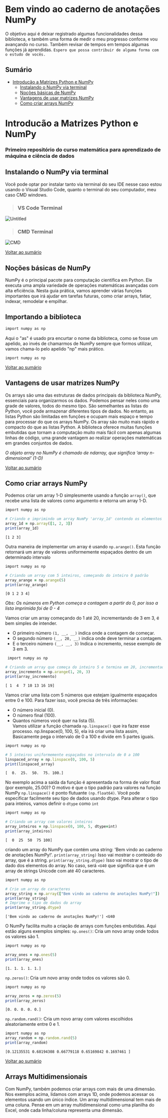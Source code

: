 # Bem vindo ao caderno de anotações NumPy
O objetivo aqui é deixar registrado algumas funcionalidades dessa biblioteca, e também uma forma de medir o meu progresso conforme vou avançando no curso. Também revisar de tempos em tempos algumas funções já aprendidas.
`Espero que possa contribuir de alguma forma com o estudo de vocês.` 


## Sumário

- [Introducão a Matrizes Python e NumPy](#introducão-a-matrizes-python-e-numpy)
    - [Instalando o NumPy via terminal](#instalando-o-numpy-via-terminal)
    - [Noções básicas de NumPy](#noções-básicas-de-numpy)
    - [Vantagens de usar matrizes NumPy](#vantagens-de-usar-matrizes-numpy)
    - [Como criar arrays NumPy](#como-criar-arrays-numpy)
  
 
# Introducão a Matrizes Python e NumPy

### Primeiro repositório do curso matemática para aprendizado de máquina e ciência de dados

## Instalando o NumPy via terminal
Você pode optar por instalar tanto via terminal do seu IDE nesse caso estou usando o Visual Studio Code, quanto o terminal do seu computador, meu caso CMD windows.

>### VS Code Terminal
![Untitled](https://github.com/user-attachments/assets/fb5ab264-eda7-441b-b83d-3e8ce7e59dc5)

>### CMD Terminal
![CMD](https://github.com/user-attachments/assets/6ea55671-d803-41c7-9401-f0aacce0bdf9)

[Voltar ao sumário](#sumário)

## Noções básicas de NumPy
NumPy é o principal pacote para computação científica em Python. Ele executa uma ampla variedade de operações matemáticas avançadas com alta eficiência. Nesta guia prática, vamos aprender várias funções importantes que irá ajudar em tarefas futuras, como criar arrays, fatiar, indexar, remodelar e empilhar.

## Importando a biblioteca

```ruby
import numpy as np
```
Aqui o "as" é usado pra encurtar o nome da biblioteca, como se fosse um apelido, ao invés de chamarmos de NumPy sempre que formos utilizar, vamos chama-lo pelo apelido "np" mais prático.
```red
import numpy as np
```
[Voltar ao sumário](#sumário)

## Vantagens de usar matrizes NumPy
Os arrays são uma das estruturas de dados principais da biblioteca NumPy, essenciais para organizarmos os dados. Podemos pensar neles como uma grade de valores, todos do mesmo tipo. São semelhantes as listas do Python, você pode armazenar diferentes tipos de dados. No entanto, as listas Python são limitadas em funções e ocupam mais espaço e tempo para processar do que os arrays NumPy. 
Os array são muito mais rápido e compacto do que as listas Python. A biblioteca oferece muitas funções embutidas que tornam a computação muito mais fácil com apenas algumas linhas de código, uma grande vantagem ao realizar operações matemáticas em grandes conjuntos de dados.

_O objeto array no NumPy é chamado de ndarray, que significa ‘array n-dimensional’ (1-D)_

[Voltar ao sumário](#sumário)

## Como criar arrays NumPy

Podemos criar um array 1-D simplesmente usando a função `array()`, que recebe uma lista de valores como argumento e retorna um array 1-D.
```ruby
import numpy as np

# Criando e imprimindo um array NumPy 'array_1d' contendo os elementos 1, 2, 3
array_1d = np.array([1, 2, 3])
print(array_1d)
```
`[1 2 3]`

Outra maneira de implementar um array é usando `np.arange()`. Esta função retornará um array de valores uniformemente espaçados dentro de um determinado intervalo

````ruby
import numpy as np

# Criando um array com 5 inteiros, começando do inteiro 0 padrão
array_arange = np.arange(5)
print(array_arange)
````
`[0 1 2 3 4]`

_Obs: Os números em Python começa a contagem a partir do 0, por isso a lista imprimida foi de 0 - 4_
  
Vamos criar um array começando do 1 até 20, incrementando de 3 em 3, é bem simples de intender.
* O primeiro número `(1, __, __)` indica onde a contagem de começar.
* O segundo número `(__, 20, __)` indica onde deve terminar a contagem.
* E o terceiro número `(__, __, 3)` Indica o incremento, nesse exemplo de 3 em 3.

````ruby
 import numpy as np

# Criando um array que começa do inteiro 5 e termina em 20, incrementado por 3
array_incremento = np.arange(1, 20, 3)
print(array_incremento)

````
`[ 1  4  7 10 13 16 19]`

Vamos criar uma lista com 5 números que estejam igualmente espaçados entre 0 e 100. Para fazer isso, você precisa de três informações:

* O número inicial (0).
* O número final (100).
* Quantos números você quer na lista (5).  
Vamos utilizar a função chamada `np.linspace()` que ira fazer esse processo. np.linspace(0, 100, 5), ela irá criar uma lista assim, Basicamente pega o intervalo de 0 a 100 e divide em 5 partes iguais.

````ruby
import numpy as np

# 5 inteiros uniformemente espaçados no intervalo de 0 a 100
linspaced_array = np.linspace(0, 100, 5)
print(linspaced_array)

````
`[  0.  25.  50.  75. 100.]`

 No exemplo acima a saída da função é apresentada na forma de valor float (por exemplo, 25.00)? O motivo é que o tipo padrão para valores na função NumPy `np.linspace()` é ponto flutuante `(np.float64)`. Você pode especificar facilmente seu tipo de dados usando dtype. Para alterar o tipo para inteiros, vamos definir o `dtype` como `int`

 ````ruby
 import numpy as np

# Criando um array com valores inteiros
array_inteiros = np.linspace(0, 100, 5, dtype=int)
print(array_inteiros)

````
`[  0  25  50  75 100]`

criando um array do NumPy que contém uma string: 'Bem vindo ao caderno de anotações NumPy!'. `print(array_string)` Isso vai mostrar o conteúdo do array, que é a string. `print(array_string.dtype)` Isso vai mostrar o tipo de dado dos elementos do array. No caso, será `<U40` que significa que é um array de strings Unicode com até 40 caracteres.

````ruby
import numpy as np

# Crie um array de caracteres
array_string = np.array(["Bem vindo ao caderno de anotações NumPy!"])
print(array_string)
# Imprime o tipo de dados do array
print(array_string.dtype)

````
`['Bem vindo ao caderno de anotações NumPy!']
<U40`

O NumPy facilita muito a criação de arrays com funções embutidas. Aqui estão alguns exemplos simples:
`np.ones()`: Cria um novo array onde todos os valores são 1.

````ruby
import numpy as np

array_ones = np.ones(5)
print(array_ones) 
````
`[1. 1. 1. 1. 1.]`

`np.zeros()`: Cria um novo array onde todos os valores são 0.

````ruby
import numpy as np

array_zeros = np.zeros(5)
print(array_zeros)

````
`[0. 0. 0. 0. 0.]`

`np.random.rand()`: Cria um novo array com valores escolhidos aleatoriamente entre 0 e 1.

````ruby
import numpy as np
array_random = np.random.rand(5)
print(array_random) 

````
`[0.12135531 0.68194308 0.66779118 0.65169842 0.1697461 ]`

[Voltar ao sumário](#sumário)

## Arrays Multidimensionais

Com NumPy, também podemos criar arrays com mais de uma dimensão. Nos exemplos acima, lidamos com arrays 1D, onde podemos acessar os elementos usando um único índice. Um array multidimensional tem mais de uma coluna. Pense em um array multidimensional como uma planilha do Excel, onde cada linha/coluna representa uma dimensão.


